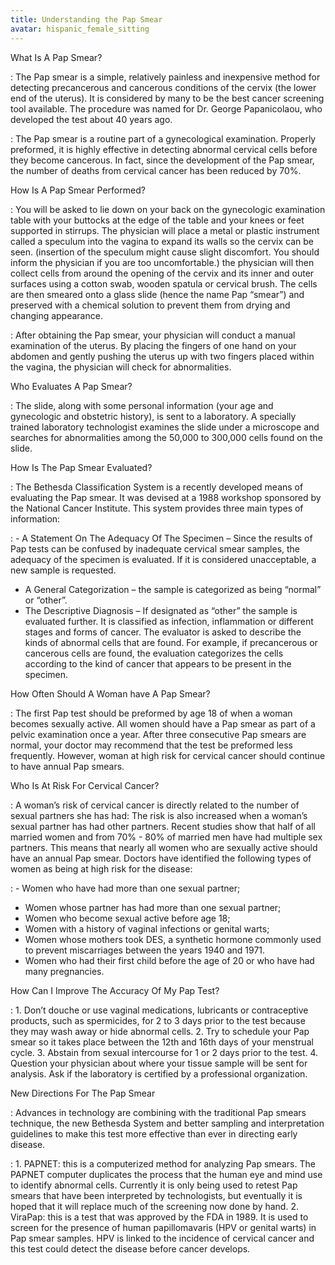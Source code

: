 ```yaml
---
title: Understanding the Pap Smear
avatar: hispanic_female_sitting
---
```


What Is A Pap Smear?

: The Pap smear is a simple, relatively painless and inexpensive method
for detecting precancerous and cancerous conditions of the cervix (the
lower end of the uterus). It is considered by many to be the best cancer
screening tool available. The procedure was named for Dr. George
Papanicolaou, who developed the test about 40 years ago.

: The Pap smear is a routine part of a gynecological examination.
Properly preformed, it is highly effective in detecting abnormal
cervical cells before they become cancerous. In fact, since the
development of the Pap smear, the number of deaths from cervical cancer
has been reduced by 70%.

How Is A Pap Smear Performed?

: You will be asked to lie down on your back on the gynecologic
examination table with your buttocks at the edge of the table and your
knees or feet supported in stirrups. The physician will place a metal or
plastic instrument called a speculum into the vagina to expand its walls
so the cervix can be seen. (insertion of the speculum might cause slight
discomfort. You should inform the physician if you are too
uncomfortable.) the physician will then collect cells from around the
opening of the cervix and its inner and outer surfaces using a cotton
swab, wooden spatula or cervical brush. The cells are then smeared onto
a glass slide (hence the name Pap “smear”) and preserved with a chemical
solution to prevent them from drying and changing appearance.

: After obtaining the Pap smear, your physician will conduct a manual
examination of the uterus. By placing the fingers of one hand on your
abdomen and gently pushing the uterus up with two fingers placed within
the vagina, the physician will check for abnormalities.

Who Evaluates A Pap Smear?

: The slide, along with some personal information (your age and
gynecologic and obstetric history), is sent to a laboratory. A specially
trained laboratory technologist examines the slide under a microscope
and searches for abnormalities among the 50,000 to 300,000 cells found
on the slide.

How Is The Pap Smear Evaluated?

: The Bethesda Classification System is a recently developed means of
evaluating the Pap smear. It was devised at a 1988 workshop sponsored by
the National Cancer Institute. This system provides three main types of
information:

: - A Statement On The Adequacy Of The Specimen – Since the results of
    Pap tests can be confused by inadequate cervical smear samples, the
    adequacy of the specimen is evaluated. If it is considered
    unacceptable, a new sample is requested.
- A General Categorization – the sample is categorized as being “normal”
  or “other”.
- The Descriptive Diagnosis – If designated as “other” the sample is
  evaluated further. It is classified as infection, inflammation or
  different stages and forms of cancer. The evaluator is asked to
  describe the kinds of abnormal cells that are found. For example, if
  precancerous or cancerous cells are found, the evaluation categorizes
  the cells according to the kind of cancer that appears to be present
  in the specimen.

How Often Should A Woman have A Pap Smear?

: The first Pap test should be preformed by age 18 of when a woman
becomes sexually active. All women should have a Pap smear as part of a
pelvic examination once a year. After three consecutive Pap smears are
normal, your doctor may recommend that the test be preformed less
frequently. However, woman at high risk for cervical cancer should
continue to have annual Pap smears.

Who Is At Risk For Cervical Cancer?

: A woman’s risk of cervical cancer is directly related to the number of
sexual partners she has had: The risk is also increased when a woman’s
sexual partner has had other partners. Recent studies show that half of
all married women and from 70% - 80% of married men have had multiple
sex partners. This means that nearly all women who are sexually active
should have an annual Pap smear. Doctors have identified the following
types of women as being at high risk for the disease:

: - Women who have had more than one sexual partner;
- Women whose partner has had more than one sexual partner;
- Women who become sexual active before age 18;
- Women with a history of vaginal infections or genital warts;
- Women whose mothers took DES, a synthetic hormone commonly used to
  prevent miscarriages between the years 1940 and 1971.
- Women who had their first child before the age of 20 or who have had
  many pregnancies.

How Can I Improve The Accuracy Of My Pap Test?

: 1. Don’t douche or use vaginal medications, lubricants or
     contraceptive products, such as spermicides, for 2 to 3 days prior
     to the test because they may wash away or hide abnormal cells.
2. Try to schedule your Pap smear so it takes place between the 12th and
   16th days of your menstrual cycle.
3. Abstain from sexual intercourse for 1 or 2 days prior to the test.
4. Question your physician about where your tissue sample will be sent
   for analysis. Ask if the laboratory is certified by a professional
   organization.

New Directions For The Pap Smear

: Advances in technology are combining with the traditional Pap smears
technique, the new Bethesda System and better sampling and
interpretation guidelines to make this test more effective than ever in
directing early disease.

: 1. PAPNET: this is a computerized method for analyzing Pap smears. The
     PAPNET computer duplicates the process that the human eye and mind
     use to identify abnormal cells. Currently it is only being used to
     retest Pap smears that have been interpreted by technologists, but
     eventually it is hoped that it will replace much of the screening
     now done by hand.
2. ViraPap: this is a test that was approved by the FDA in 1989. It is
   used to screen for the presence of human papillomavaris (HPV or
   genital warts) in Pap smear samples. HPV is linked to the incidence
   of cervical cancer and this test could detect the disease before
   cancer develops.

